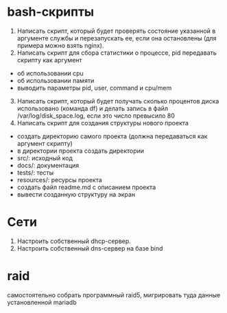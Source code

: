 # bash-скрипты
1) Написать скрипт, который будет проверять состояние указанной в аргументе службы и перезапускать ее, если она остановлены (для примера можно взять nginx).
2) Написать скрипт для сбора статистики о процессе, pid передавать скрипту как аргумент
- об использовании cpu
- об использовании памяти
-  выводить параметры pid, user, command и cpu/mem
3) Написать скрипт, который будет получать сколько процентов диска использовано (команда df) и делать запись в файл /var/log/disk_space.log, если это число превысило 80
4) Написать скрипт для создания структуры нового проекта
- создать директорию самого проекта (должна передаваться как аргумент скрипту)
- в директории проекта создать директории
- src/: исходный код
- docs/: документация
- tests/: тесты
- resources/: ресурсы проекта
- создать файл readme.md с описанием проекта
- вывести созданную структуру на экран

# Сети
1) Настроить собственный dhcp-сервер.
2) Настроить собственный dns-сервер на базе bind

# raid
самостоятельно собрать программный raid5, мигрировать туда данные установленной mariadb 
